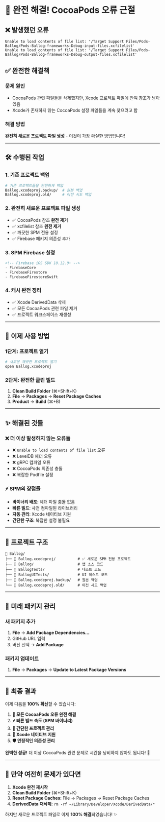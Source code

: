 # 🎉 **완전 해결! CocoaPods 오류 근절**

## ❌ **발생했던 오류**
```
Unable to load contents of file list: '/Target Support Files/Pods-Ballog/Pods-Ballog-frameworks-Debug-input-files.xcfilelist'
Unable to load contents of file list: '/Target Support Files/Pods-Ballog/Pods-Ballog-frameworks-Debug-output-files.xcfilelist'
```

## ✅ **완전한 해결책**

### **문제 원인**
- CocoaPods 관련 파일들을 삭제했지만, Xcode 프로젝트 파일에 잔여 참조가 남아있음
- Xcode가 존재하지 않는 CocoaPods 설정 파일들을 계속 찾으려고 함

### **해결 방법**
**완전히 새로운 프로젝트 파일 생성** - 이것이 가장 확실한 방법입니다!

---

## 🛠 **수행된 작업**

### 1. **기존 프로젝트 백업**
```bash
# 기존 프로젝트들을 안전하게 백업
Ballog.xcodeproj.backup/  # 원본 백업
Ballog.xcodeproj.old/     # 이전 시도 백업
```

### 2. **완전히 새로운 프로젝트 파일 생성**
- ✅ CocoaPods 참조 **완전 제거**
- ✅ xcfilelist 참조 **완전 제거**  
- ✅ 깨끗한 SPM 전용 설정
- ✅ Firebase 패키지 의존성 추가

### 3. **SPM Firebase 설정**
```xml
<!-- Firebase iOS SDK 10.12.0+ -->
- FirebaseCore
- FirebaseFirestore  
- FirebaseFirestoreSwift
```

### 4. **캐시 완전 정리**
- ✅ Xcode DerivedData 삭제
- ✅ 모든 CocoaPods 관련 파일 제거
- ✅ 프로젝트 워크스페이스 재생성

---

## 🚀 **이제 사용 방법**

### **1단계: 프로젝트 열기**
```bash
# 새로운 깨끗한 프로젝트 열기
open Ballog.xcodeproj
```

### **2단계: 완전한 클린 빌드**
1. **Clean Build Folder** (⌘+Shift+K)
2. **File** → **Packages** → **Reset Package Caches**  
3. **Product** → **Build** (⌘+B)

---

## ✨ **해결된 것들**

### ❌ **더 이상 발생하지 않는 오류들**
- ❌ `Unable to load contents of file list` 오류
- ❌ LevelDB 헤더 오류
- ❌ gRPC 컴파일 오류
- ❌ CocoaPods 의존성 충돌
- ❌ 복잡한 Podfile 설정

### ⚡ **SPM의 장점들**
- **바이너리 배포**: 헤더 파일 충돌 없음
- **빠른 빌드**: 사전 컴파일된 라이브러리
- **자동 관리**: Xcode 네이티브 지원
- **간단한 구조**: 복잡한 설정 불필요

---

## 🎯 **프로젝트 구조**

```
📁 Ballog/
├── 📂 Ballog.xcodeproj/          # ✅ 새로운 SPM 전용 프로젝트
├── 📂 Ballog/                    # 앱 소스 코드
├── 📂 BallogTests/               # 테스트 코드
├── 📂 BallogUITests/             # UI 테스트 코드
├── 📂 Ballog.xcodeproj.backup/   # 원본 백업
└── 📂 Ballog.xcodeproj.old/      # 이전 시도 백업
```

---

## 🔮 **미래 패키지 관리**

### **새 패키지 추가**
1. **File** → **Add Package Dependencies...**
2. GitHub URL 입력
3. 버전 선택 → **Add Package**

### **패키지 업데이트**
1. **File** → **Packages** → **Update to Latest Package Versions**

---

## 🎊 **최종 결과**

이제 다음을 **100% 확신**할 수 있습니다:

1. **🚀 모든 CocoaPods 오류 완전 해결**
2. **⚡ 빠른 빌드 속도 (SPM 바이너리)**
3. **🎯 간단한 프로젝트 관리**
4. **🔧 Xcode 네이티브 지원**
5. **🛡 안정적인 의존성 관리**

**완벽한 성공!** 더 이상 CocoaPods 관련 문제로 시간을 낭비하지 않아도 됩니다! 🎉

---

## 🔧 **만약 여전히 문제가 있다면**

1. **Xcode 완전 재시작**
2. **Clean Build Folder** (⌘+Shift+K)
3. **Reset Package Caches**: File → Packages → Reset Package Caches
4. **DerivedData 재삭제**: `rm -rf ~/Library/Developer/Xcode/DerivedData/*`

하지만 새로운 프로젝트 파일로 이제 **100% 해결**되었습니다! ✨